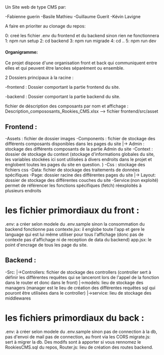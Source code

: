 Un Site web de type CMS par:

-Fabienne guerin
-Basile Mathieu
-Guillaume Guerit
-Kévin Lavigne

A faire en prioriter au clonage du repos:

0: creé les fichier .env du frontend et du backend sinon rien ne fonctionnera
1: npm run setup
2: cd backend
3: npm run migrade
4: cd ..
5: npm run dev

#### Organigramme:

Ce projet dispose d'une organisation front et back qui communiquent entre elles et qui peuvent être lancées séparément ou ensemble.

2 Dossiers principaux à la racine :

-frontend :
Dossier comportant la partie frontend du site.

-backend :
Dossier comportant la partie backend du site.

fichier de déscription des composants par nom et affichage : Description_compososants_Rookies_CMS.xlsx --> fichier frontend/src/asset

## Frontend :

-Assets : fichier de dossier images
-Components : fichier de stockage des différents composants disponibles dans les pages du site
|-> Admin : stockage des différents composants de la partie Admin du site
-Context : dossier de stockage du context (stockage d'informations globales du site, les variables stockées ici sont utilisées à divers endroits dans le projet et englobent toutes les pages du site en question. )
-Css : stockage des fichiers css
-Data: fichier de stockage des traitements de données spécifiques
-Page: dossier racine des différentes pages du site
|-> Layout: dossier de stockage des différentes couches du site
-Service:(non exploité) permet de référencer les fonctions spécifiques (fetch) réexploités à plusieurs endroits

# les fichier primordiaux du front :

.env: a créer selon modele du .env.sample sinon la consommation du backend fonctionne pas
contexte.jsx: il englobe toute l'app et gere le language qui est lui même utiliser pour tous l'affichage (donc pas de contexte pas d'affichage ni de reception de data du backend)
app.jsx: le point d'encrage de tous les page du site.

## Backend :

-Src:
|->Controllers: fichier de stockage des controllers (controller sert à définir les différentes requêtes qui se lanceront lors de l'appel de la fonction dans le router et donc dans le front)
|->models: lieu de stockage des managers (manager est le lieu de création des différentes requêtes sql qui pouront être utilisées dans le controller)
|->service: lieu de stockage des middlewares

# les fichiers primordiaux du back :

.env: à créer selon modele du .env.sample sinon pas de connection à la db, pas d'envoi de mail pas de connection, au front via les CORS
migrate.js: sert à migrer la db. Des modifs sont à apporter si vous rennomez le RookiesCMS.sql du repos,
Router.js: lieu de création des routes backend.
